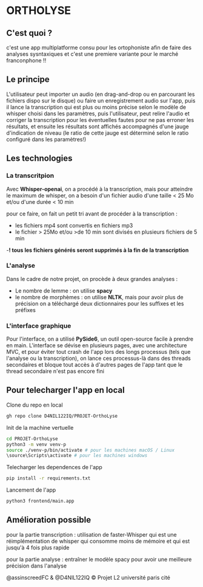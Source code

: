 # ORTHOLYSE

## C'est quoi ?

c'est une app multiplatforme consu pour les ortophoniste afin de faire des analyses sysntaxiques et c'est une premiere variante pour le marché franconphone !!

## Le principe

L'utilisateur peut importer un audio (en drag-and-drop ou en parcourant les fichiers dispo sur le disque) ou faire un enregistrement audio sur l'app, puis il lance la transcription qui est plus ou moins précise selon le modèle de whisper choisi dans les paramètres, puis l'utilisateur, peut relire l'audio et corriger la transcription pour les éventuelles fautes pour ne pas erroner les résultats, et ensuite les résultats sont affichés accompagnés d'une jauge d'indication de niveau (le ratio de cette jauge est déterminé selon le ratio configuré dans les paramètres!)

## Les technologies
### La transcritpion

Avec **Whisper-openai**, on a procédé à la transcription, mais pour atteindre le maximum de whisper, on a besoin d'un fichier audio d'une taille < 25 Mo et/ou d'une durée < 10 min

pour ce faire, on fait un petit tri avant de procéder à la transcription :
- les fichiers mp4 sont convertis en fichiers mp3 
- le fichier > 25Mo et/ou >de 10 min sont divisés en plusieurs fichiers de 5 min 

-**! tous les fichiers générés seront supprimés à la fin de la transcription**

### L'analyse 

Dans le cadre de notre projet, on procède à deux grandes analyses :
- Le nombre de lemme : on utilise **spacy** 
- le nombre de morphèmes : on utilise **NLTK**, mais pour avoir plus de précision on a téléchargé deux dictionnaires pour les suffixes et les préfixes

### L'interface graphique 

Pour l'interface, on a utilisé **PySide6**, un outil open-source facile à prendre en main. L'interface se dévise en plusieurs pages, avec une architecture MVC, et pour éviter tout crash de l'app lors des longs processus (tels que l'analyse ou la transcription), on lance ces processus-là dans des threads secondaires et bloque tout accès à d'autres pages de l'app tant que le thread secondaire n'est pas encore fini


## Pour telecharger l'app en local 

Clone du repo en local
```bash
gh repo clone D4NIL122IQ/PROJET-OrthoLyse 
```

Init de la machine vertuelle 
```bash
cd PROJET-OrthoLyse 
python3 -m venv venv-p
source ./venv-p/bin/activate # pour les machines macOS / Linux
\source\Scripts\activate # pour les machines windows
```

Telecharger les dependences de l'app
```bash
pip install -r requirements.txt 
```

Lancement de l'app
```bash
python3 frontend/main.app
```

## Amélioration possible 

pour la partie transcription : utilisation de faster-Whisper qui est une réimplémentation de whisper qui consomme moins de mémoire et qui est jusqu'à 4 fois plus rapide 

pour la partie analyse : entraîner le modèle spacy pour avoir une meilleure précision dans l'analyse

@assinscreedFC & @D4NIL122IQ
© Projet L2 université paris cité 
